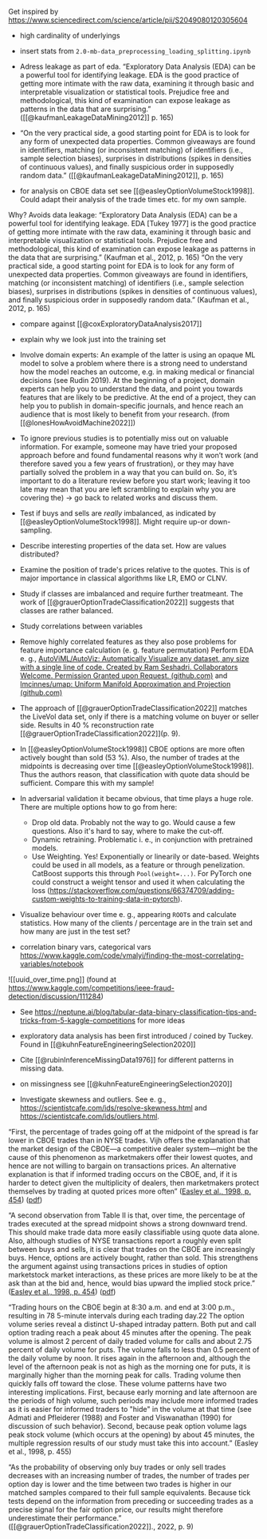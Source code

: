 
Get inspired by https://www.sciencedirect.com/science/article/pii/S2049080120305604


- high cardinality of underlyings
- insert stats from `2.0-mb-data_preprocessing_loading_splitting.ipynb`

- Adress leakage as part of eda. “Exploratory Data Analysis (EDA) can be a powerful tool for identifying leakage. EDA is the good practice of getting more intimate with the raw data, examining it through basic and interpretable visualization or statistical tools. Prejudice free and methodological, this kind of examination can expose leakage as patterns in the data that are surprising.” ([[@kaufmanLeakageDataMining2012]] p. 165)

- “On the very practical side, a good starting point for EDA is to look for any form of unexpected data properties. Common giveaways are found in identifiers, matching (or inconsistent matching) of identifiers (i.e., sample selection biases), surprises in distributions (spikes in densities of continuous values), and finally suspicious order in supposedly random data.” ([[@kaufmanLeakageDataMining2012]], p. 165)

- for analysis on CBOE data set see [[@easleyOptionVolumeStock1998]]. Could adapt their analysis of the trade times etc. for my own sample.

Why? Avoids data leakage: “Exploratory Data Analysis (EDA) can be a powerful tool for identifying leakage. EDA [Tukey 1977] is the good practice of getting more intimate with the raw data, examining it through basic and interpretable visualization or statistical tools. Prejudice free and methodological, this kind of examination can expose leakage as patterns in the data that are surprising.” (Kaufman et al., 2012, p. 165)
“On the very practical side, a good starting point for EDA is to look for any form of unexpected data properties. Common giveaways are found in identifiers, matching (or inconsistent matching) of identifiers (i.e., sample selection biases), surprises in distributions (spikes in densities of continuous values), and finally suspicious order in supposedly random data.” (Kaufman et al., 2012, p. 165)

- compare against [[@coxExploratoryDataAnalysis2017]]
- explain why we look just into the training set

- Involve domain experts: An example of the latter is using an opaque ML model to solve a problem where there is a strong need to understand how the model reaches an outcome, e.g. in making medical or financial decisions (see Rudin 2019). At the beginning of a project, domain experts can help you to understand the data, and point you towards features that are likely to be predictive. At the end of a project, they can help you to publish in domain-specific journals, and hence reach an audience that is most likely to benefit from your research. (from [[@lonesHowAvoidMachine2022]])
- To ignore previous studies is to potentially miss out on valuable information. For example, someone may have tried your proposed approach before and found fundamental reasons why it won’t work (and therefore saved you a few years of frustration), or they may have partially solved the problem in a way that you can build on. So, it’s important to do a literature review before you start work; leaving it too late may mean that you are left scrambling to explain why you are covering the) -> go back to related works and discuss them.

- Test if buys and sells are *really* imbalanced, as indicated by [[@easleyOptionVolumeStock1998]]. Might require up-or down-sampling.

- Describe interesting properties of the data set. How are values distributed?
- Examine the position of trade's prices relative to the quotes. This is of major importance in classical algorithms like LR, EMO or CLNV.
- Study if classes are imbalanced and require further treatmeant. The work of [[@grauerOptionTradeClassification2022]] suggests that classes are rather balanced.
- Study correlations between variables
- Remove highly correlated features as they also pose problems for feature importance calculation (e. g. feature permutation)
Perform EDA e. g., [AutoViML/AutoViz: Automatically Visualize any dataset, any size with a single line of code. Created by Ram Seshadri. Collaborators Welcome. Permission Granted upon Request. (github.com)](https://github.com/AutoViML/AutoViz) and [lmcinnes/umap: Uniform Manifold Approximation and Projection (github.com)](https://github.com/lmcinnes/umap)
- The approach of [[@grauerOptionTradeClassification2022]] matches the LiveVol data set, only if there is a matching volume on buyer or seller side. Results in 40 % reconstruction rate [[@grauerOptionTradeClassification2022]](p. 9). 
- In [[@easleyOptionVolumeStock1998]] CBOE options are more often actively bought than sold (53 %). Also, the number of trades at the midpoints is decreasing over time [[@easleyOptionVolumeStock1998]]. Thus the authors reason, that classification with quote data should be sufficient. Compare this with my sample!
- In adversarial validation it became obvious, that time plays a huge role. There are multiple options how to go from here:
	- Drop old data. Probably not the way to go. Would cause a few questions. Also it's hard to say, where to make the cut-off.
	- Dynamic retraining. Problematic i. e., in conjunction with pretrained models.
	- Use Weighting. Yes! Exponentially or linearily or date-based. Weights could be used in all models, as a feature or through penelization. CatBoost supports this through `Pool(weight=...)`. For PyTorch one could construct a weight tensor and used it when calculating the loss (https://stackoverflow.com/questions/66374709/adding-custom-weights-to-training-data-in-pytorch).

- Visualize behaviour over time e. g., appearing `ROOT`s and calculate statistics. How many of the clients / percentage are in the train set and how many are just in the test set?

- correlation binary vars, categorical vars https://www.kaggle.com/code/vmalyi/finding-the-most-correlating-variables/notebook

![[uuid_over_time.png]]
(found at https://www.kaggle.com/competitions/ieee-fraud-detection/discussion/111284)

- See https://neptune.ai/blog/tabular-data-binary-classification-tips-and-tricks-from-5-kaggle-competitions for more ideas
- exploratory data analysis has been first introduced / coined by Tuckey. Found in [[@kuhnFeatureEngineeringSelection2020]]
- Cite [[@rubinInferenceMissingData1976]] for different patterns in missing data.
- on missingness see [[@kuhnFeatureEngineeringSelection2020]]


- Investigate skewness and outliers. See e. g., https://scientistcafe.com/ids/resolve-skewness.html and https://scientistcafe.com/ids/outliers.html.


“First, the percentage of trades going off at the midpoint of the spread is far lower in CBOE trades than in NYSE trades. Vijh offers the explanation that the market design of the CBOE—a competitive dealer system—might be the cause of this phenomenon as marketmakers offer their lowest quotes, and hence are not willing to bargain on transactions prices. An alternative explanation is that if informed trading occurs on the CBOE, and, if it is harder to detect given the multiplicity of dealers, then marketmakers protect themselves by trading at quoted prices more often” ([Easley et al., 1998, p. 454](zotero://select/library/items/593W67XA)) ([pdf](zotero://open-pdf/library/items/ZBEQIUNK?page=24&annotation=APMBYNEV))

“A second observation from Table II is that, over time, the percentage of trades executed at the spread midpoint shows a strong downward trend. This should make trade data more easily classifiable using quote data alone. Also, although studies of NYSE transactions report a roughly even split between buys and sells, it is clear that trades on the CBOE are increasingly buys. Hence, options are actively bought, rather than sold. This strengthens the argument against using transactions prices in studies of option marketstock market interactions, as these prices are more likely to be at the ask than at the bid and, hence, would bias upward the implied stock price.” ([Easley et al., 1998, p. 454](zotero://select/library/items/593W67XA)) ([pdf](zotero://open-pdf/library/items/ZBEQIUNK?page=24&annotation=2LW9T8MQ))

“Trading hours on the CBOE begin at 8:30 a.m. and end at 3:00 p.m., resulting in 78 5-minute intervals during each trading day.22 The option volume series reveal a distinct U-shaped intraday pattern. Both put and call option trading reach a peak about 45 minutes after the opening. The peak volume is almost 2 percent of daily traded volume for calls and about 2.75 percent of daily volume for puts. The volume falls to less than 0.5 percent of the daily volume by noon. It rises again in the afternoon and, although the level of the afternoon peak is not as high as the morning one for puts, it is marginally higher than the morning peak for calls. Trading volume then quickly falls off toward the close. These volume patterns have two interesting implications. First, because early morning and late afternoon are the periods of high volume, such periods may include more informed trades as it is easier for informed traders to "hide" in the volume at that time (see Admati and Pfleiderer (1988) and Foster and Viswanathan (1990) for discussion of such behavior). Second, because peak option volume lags peak stock volume (which occurs at the opening) by about 45 minutes, the multiple regression results of our study must take this into account.” (Easley et al., 1998, p. 455)

“As the probability of observing only buy trades or only sell trades decreases with an increasing number of trades, the number of trades per option day is lower and the time between two trades is higher in our matched samples compared to their full sample equivalents. Because tick tests depend on the information from preceding or succeeding trades as a precise signal for the fair option price, our results might therefore underestimate their performance.” ([[@grauerOptionTradeClassification2022]]., 2022, p. 9)
